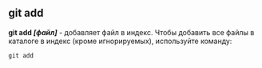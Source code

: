 ## git add
**git add *[файл]*** - добавляет файл в индекс.
Чтобы добавить все файлы в каталоге в индекс (кроме игнорируемых), используйте команду:
```
git add
```
